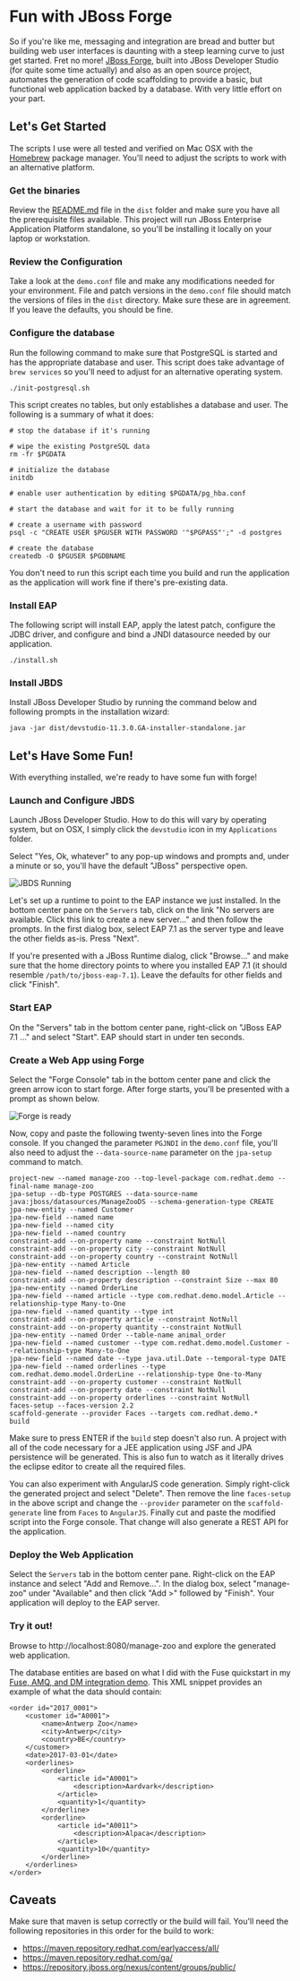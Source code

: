 # Fun with JBoss Forge
So if you're like me, messaging and integration are bread and butter
but building web user interfaces is daunting with a steep learning
curve to just get started.  Fret no more!  [JBoss Forge](https://forge.jboss.org/),
built into JBoss Developer Studio (for quite some time actually)
and also as an open source project, automates the generation of
code scaffolding to provide a basic, but functional web application
backed by a database.  With very little effort on your part.

## Let's Get Started
The scripts I use were all tested and verified on Mac OSX with the
[Homebrew](https://brew.sh/) package manager.  You'll need to adjust
the scripts to work with an alternative platform.

### Get the binaries
Review the [README.md](dist/README.md) file in the `dist` folder
and make sure you have all the prerequisite files available.  This
project will run JBoss Enterprise Application Platform standalone,
so you'll be installing it locally on your laptop or workstation.

### Review the Configuration
Take a look at the `demo.conf` file and make any modifications
needed for your environment.  File and patch versions in the
`demo.conf` file should match the versions of files in the `dist`
directory.  Make sure these are in agreement.  If you leave the
defaults, you should be fine.

### Configure the database
Run the following command to make sure that PostgreSQL is started
and has the appropriate database and user.  This script does take
advantage of `brew services` so you'll need to adjust for an
alternative operating system.

    ./init-postgresql.sh

This script creates no tables, but only establishes a database and
user.  The following is a summary of what it does:

    # stop the database if it's running

    # wipe the existing PostgreSQL data
    rm -fr $PGDATA

    # initialize the database
    initdb

    # enable user authentication by editing $PGDATA/pg_hba.conf

    # start the database and wait for it to be fully running

    # create a username with password
    psql -c "CREATE USER $PGUSER WITH PASSWORD '"$PGPASS"';" -d postgres

    # create the database
    createdb -O $PGUSER $PGDBNAME

You don't need to run this script each time you build and run the
application as the application will work fine if there's pre-existing
data.

### Install EAP
The following script will install EAP, apply the latest patch,
configure the JDBC driver, and configure and bind a JNDI datasource
needed by our application.

    ./install.sh

### Install JBDS
Install JBoss Developer Studio by running the command below and
following prompts in the installation wizard:

    java -jar dist/devstudio-11.3.0.GA-installer-standalone.jar

## Let's Have Some Fun!
With everything installed, we're ready to have some fun with forge!

### Launch and Configure JBDS
Launch JBoss Developer Studio.  How to do this will vary by operating
system, but on OSX, I simply click the `devstudio` icon in my
`Applications` folder.

Select "Yes, Ok, whatever" to any pop-up windows and prompts and,
under a minute or so, you'll have the default "JBoss" perspective
open.

![JBDS Running](images/jbds-start-up.png)

Let's set up a runtime to point to the EAP instance we just installed.
In the bottom center pane on the `Servers` tab, click on the link
"No servers are available.  Click this link to create a new server..."
and then follow the prompts.  In the first dialog box, select EAP
7.1 as the server type and leave the other fields as-is.  Press
"Next".

If you're presented with a JBoss Runtime dialog, click "Browse..."
and make sure that the home directory points to where you installed
EAP 7.1 (it should resemble `/path/to/jboss-eap-7.1`).  Leave the
defaults for other fields and click "Finish".

### Start EAP
On the "Servers" tab in the bottom center pane, right-click on
"JBoss EAP 7.1 ..." and select "Start".  EAP should start in under
ten seconds.

### Create a Web App using Forge
Select the "Forge Console" tab in the bottom center pane and click
the green arrow icon to start forge.  After forge starts, you'll
be presented with a prompt as shown below.

![Forge is ready](images/forge-is-ready.png)

Now, copy and paste the following twenty-seven lines into the Forge
console.  If you changed the parameter `PGJNDI` in the `demo.conf`
file, you'll also need to adjust the `--data-source-name` parameter
on the `jpa-setup` command to match.

    project-new --named manage-zoo --top-level-package com.redhat.demo --final-name manage-zoo
    jpa-setup --db-type POSTGRES --data-source-name java:jboss/datasources/ManageZooDS --schema-generation-type CREATE
    jpa-new-entity --named Customer
    jpa-new-field --named name
    jpa-new-field --named city
    jpa-new-field --named country
    constraint-add --on-property name --constraint NotNull
    constraint-add --on-property city --constraint NotNull
    constraint-add --on-property country --constraint NotNull
    jpa-new-entity --named Article
    jpa-new-field --named description --length 80
    constraint-add --on-property description --constraint Size --max 80
    jpa-new-entity --named OrderLine
    jpa-new-field --named article --type com.redhat.demo.model.Article --relationship-type Many-to-One
    jpa-new-field --named quantity --type int
    constraint-add --on-property article --constraint NotNull
    constraint-add --on-property quantity --constraint NotNull
    jpa-new-entity --named Order --table-name animal_order
    jpa-new-field --named customer --type com.redhat.demo.model.Customer --relationship-type Many-to-One
    jpa-new-field --named date --type java.util.Date --temporal-type DATE
    jpa-new-field --named orderlines --type com.redhat.demo.model.OrderLine --relationship-type One-to-Many
    constraint-add --on-property customer --constraint NotNull
    constraint-add --on-property date --constraint NotNull
    constraint-add --on-property orderlines --constraint NotNull
    faces-setup --faces-version 2.2
    scaffold-generate --provider Faces --targets com.redhat.demo.*
    build

Make sure to press ENTER if the `build` step doesn't also run.  A
project with all of the code necessary for a JEE application using
JSF and JPA persistence will be generated.  This is also fun to
watch as it literally drives the eclipse editor to create all the
required files.

You can also experiment with AngularJS code generation.  Simply
right-click the generated project and select "Delete".   Then remove
the line `faces-setup` in the above script and change the `--provider`
parameter on the `scaffold-generate` line from `Faces` to `AngularJS`.
Finally cut and paste the modified script into the Forge console.  That
change will also generate a REST API for the application.

### Deploy the Web Application
Select the `Servers` tab in the bottom center pane.  Right-click
on the EAP instance and select "Add and Remove...".  In the dialog
box, select "manage-zoo" under "Available" and then click "Add >"
followed by "Finish".  Your application will deploy to the EAP
server.

### Try it out!
Browse to http://localhost:8080/manage-zoo and explore the generated
web application.

The database entities are based on what I did with the Fuse quickstart
in my [Fuse, AMQ, and DM integration demo](https://github.com/rlucente-se-jboss/integration-demo).
This XML snippet provides an example of what the data should contain:

    <order id="2017_0001">
        <customer id="A0001">
            <name>Antwerp Zoo</name>
            <city>Antwerp</city>
            <country>BE</country>
        </customer>
        <date>2017-03-01</date>
        <orderlines>
            <orderline>
                <article id="A0001">
                    <description>Aardvark</description>
                </article>
                <quantity>1</quantity>
            </orderline>
            <orderline>
                <article id="A0011">
                    <description>Alpaca</description>
                </article>
                <quantity>10</quantity>
            </orderline>
        </orderlines>
    </order>

## Caveats
Make sure that maven is setup correctly or the build will fail.
You'll need the following repositories in this order for the build
to work:

* https://maven.repository.redhat.com/earlyaccess/all/
* https://maven.repository.redhat.com/ga/
* https://repository.jboss.org/nexus/content/groups/public/

